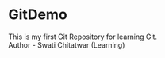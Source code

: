 # GitDemo

This is my first Git Repository for learning Git.
<br>
Author - Swati Chitatwar (Learning)
